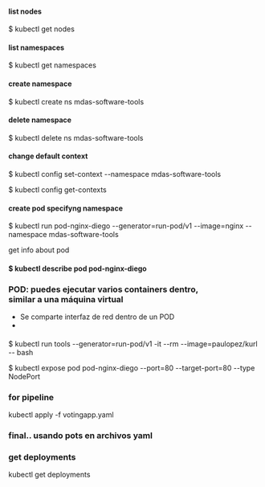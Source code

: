 #### list nodes
$ kubectl get nodes
#### list namespaces
$ kubectl get namespaces
#### create namespace
$ kubectl create ns mdas-software-tools
#### delete namespace
$ kubectl delete ns mdas-software-tools

#### change default context
$ kubectl config set-context --namespace mdas-software-tools
<!-- check -->
$ kubectl config get-contexts

#### create pod specifyng namespace
$ kubectl run pod-nginx-diego --generator=run-pod/v1 --image=nginx --namespace mdas-software-tools

get info about pod
#### $ kubectl describe pod pod-nginx-diego

### 
### POD: puedes ejecutar varios containers dentro,<br> similar a una máquina virtual
- Se comparte interfaz de red dentro de un POD
- 


####    
$ kubectl run tools --generator=run-pod/v1 -it --rm --image=paulopez/kurl -- bash

$ kubectl expose pod pod-nginx-diego --port=80 --target-port=80 --type NodePort


### for pipeline
kubectl apply -f votingapp.yaml



### final.. usando pots en archivos yaml
### get deployments
kubectl get deployments